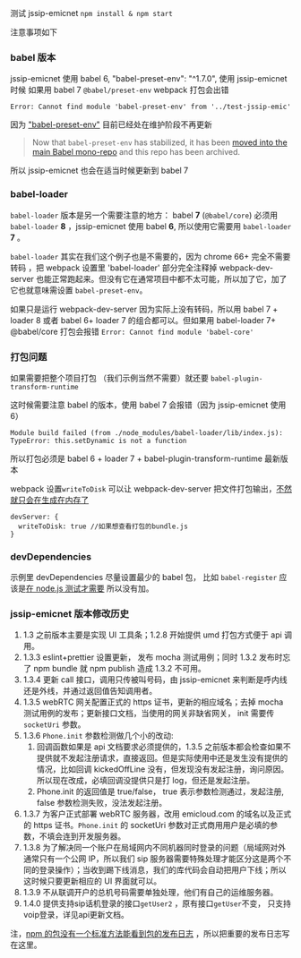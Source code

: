 测试 jssip-emicnet `npm install & npm start`

注意事项如下

### babel 版本

jssip-emicnet 使用 babel 6, "babel-preset-env": "^1.7.0",
使用 jssip-emicnet 时候 如果用 babel 7 `@babel/preset-env` webpack 打包会出错

`Error: Cannot find module 'babel-preset-env' from '../test-jssip-emic'`

因为 ["babel-preset-env"](https://www.npmjs.com/package/babel-preset-env) 目前已经处在维护阶段不再更新

> Now that `babel-preset-env` has stabilized, it has been [moved into the main Babel mono-repo](https://github.com/babel/babel/tree/master/packages/babel-preset-env) and this repo has been archived.

所以 jssip-emicnet 也会在适当时候更新到 babel 7

### babel-loader

`babel-loader` 版本是另一个需要注意的地方： babel **7** (`@babel/core`) 必须用 `babel-loader` **8** ，jssip-emicnet 使用 babel **6**, 所以使用它需要用 `babel-loader` **7** 。

`babel-loader` 其实在我们这个例子也是不需要的，因为 chrome 66+ 完全不需要转码 ，把 webpack 设置里 'babel-loader' 部分完全注释掉 webpack-dev-server 也能正常跑起来。但没有它在通常项目中都不太可能，所以加了它，加了它也就意味需设置 `babel-preset-env`。

如果只是运行 webpack-dev-server 因为实际上没有转码，所以用 babel 7 + loader 8 或者 babel 6+ loader 7 的组合都可以。但如果用 babel-loader 7+ @babel/core 打包会报错 `Error: Cannot find module 'babel-core'`

### 打包问题

如果需要把整个项目打包 （我们示例当然不需要）就还要 `babel-plugin-transform-runtime`

这时候需要注意 babel 的版本，使用 babel 7 会报错（因为 jssip-emicnet 使用 6）

```
Module build failed (from ./node_modules/babel-loader/lib/index.js):
TypeError: this.setDynamic is not a function
```

所以打包必须是 babel 6 + loader 7 + babel-plugin-transform-runtime 最新版本

webpack 设置`writeToDisk` 可以让 webpack-dev-server 把文件打包输出，[不然就只会在生成在内存了](https://stackoverflow.com/questions/33318457/bundle-js-file-output-and-webpack-dev-server)

```
devServer: {
  writeToDisk: true //如果想查看打包的bundle.js
}
```

### devDependencies

示例里 devDependencies 尽量设置最少的 babel 包， 比如 `babel-register` 应该是[在 node.js 测试才需要](https://x-team.com/blog/setting-up-javascript-testing-tools-for-es6/) 所以没有加。

### jssip-emicnet 版本修改历史

1. 1.3 之前版本主要是实现 UI 工具条；1.2.8 开始提供 umd 打包方式便于 api 调用。
2. 1.3.3 eslint+prettier 设置更新， 发布 mocha 测试用例；同时 1.3.2 发布时忘了 npm bundle 就 npm publish 造成 1.3.2 不可用。
3. 1.3.4 更新 call 接口，调用只传被叫号码，由 jssip-emicnet 来判断是呼内线还是外线，并通过返回值告知调用者。
4. 1.3.5 webRTC 网关配置正式的 https 证书，更新的相应域名；去掉 mocha 测试用例的发布；更新接口文档，当使用的网关非缺省网关， init 需要传 `socketUri` 参数。
5. 1.3.6 `Phone.init` 参数检测做几个小的改动:
    1. 回调函数如果是 api 文档要求必须提供的，1.3.5 之前版本都会检查如果不提供就不发起注册请求，直接返回。但是实际使用中还是发生没有提供的情况，比如回调 kickedOffLine 没有，但发现没有发起注册，询问原因。所以现在改成，必填回调没提供只是打 log，但还是发起注册。
    2. Phone.init 的返回值是 true/false， true 表示参数检测通过，发起注册, false 参数检测失败，没法发起注册。
6. 1.3.7 为客户正式部署 webRTC 服务器，改用 emicloud.com 的域名以及正式的 https 证书。`Phone.init` 的 socketUri 参数对正式商用用户是必填的参数，不填会连到开发服务器。
7. 1.3.8 为了解决同一个账户在局域网内不同机器同时登录的问题（局域网对外通常只有一个公网 IP，所以我们 sip 服务器需要特殊处理才能区分这是两个不同的登录操作）；当收到踢下线消息，我们的库代码会自动把用户下线；所以这时候只要更新相应的 UI 界面就可以。
8. 1.3.9 不从联调开户的总机号码需要单独处理，他们有自己的运维服务器。
9. 1.4.0 提供支持sip话机登录的接口`getUser2` ，原有接口`getUser`不变， 只支持voip登录，详见api更新文档。

注，[npm 的包没有一个标准方法能看到包的发布日志](https://stackoverflow.com/questions/34971504/how-do-i-see-the-release-notes-for-an-npm-package-before-i-upgrade) ，所以把重要的发布日志写在这里。
